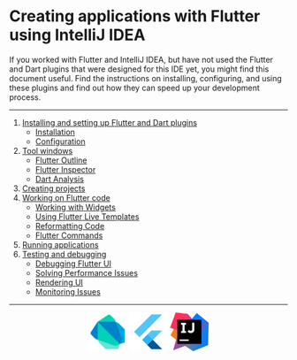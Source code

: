 # Creating applications with Flutter using IntelliJ IDEA

If you worked with Flutter and IntelliJ IDEA, but have not used the Flutter and Dart plugins that were designed for this IDE yet, you might find this document useful. Find the instructions on installing, configuring, and using these plugins and find out how they can speed up your development process.

---
1. [Installing and setting up Flutter and Dart plugins](https://github.com/straw-wave/draft/blob/master/content/install-and-set-up-plugins.md "")
    * [Installation](https://github.com/straw-wave/draft/blob/master/content/install-and-set-up-plugins.md#plugins-installation)
    * [Configuration](https://github.com/straw-wave/draft/blob/master/content/install-and-set-up-plugins.md#plugins-configuration)
2. [Tool windows](https://github.com/straw-wave/draft/blob/master/content/tool-windows.md "")
    * [Flutter Outline](https://github.com/straw-wave/draft/blob/master/content/tool-windows.md#flutter-outline-tool-window)
    * [Flutter Inspector](https://github.com/straw-wave/draft/blob/master/content/tool-windows.md#flutter-inspector-tool-window)
    * [Dart Analysis](https://github.com/straw-wave/draft/blob/master/content/tool-windows.md#dart-analysis-tool-window)
3. [Creating projects](https://github.com/straw-wave/draft/blob/master/content/creating-projects.md)
4. [Working on Flutter code](https://github.com/straw-wave/draft/blob/master/content/working-on-flutter-code.md "")
    * [Working with Widgets](https://github.com/straw-wave/draft/blob/master/content/working-on-flutter-code.md#flutter-outline)
    * [Using Flutter Live Templates](https://github.com/straw-wave/draft/blob/master/content/working-on-flutter-code.md#live-templates)
    * [Reformatting Code](https://github.com/straw-wave/draft/blob/master/content/working-on-flutter-code.md#reformatting-your-code)
    * [Flutter Commands](https://github.com/straw-wave/draft/blob/master/content/working-on-flutter-code.md#flutter-commands)
4. [Running applications](https://github.com/straw-wave/draft/blob/master/content/running-apps.md)
5. [Testing and debugging](https://github.com/straw-wave/draft/blob/master/content/testing-and-debugging.md)
    * [Debugging Flutter UI](https://github.com/straw-wave/draft/blob/master/content/testing-and-debugging.md#flutter-inspector)
    * [Solving Performance Issues](https://github.com/straw-wave/draft/blob/master/content/testing-and-debugging.md#timeline)
    * [Rendering UI](https://github.com/straw-wave/draft/blob/master/content/testing-and-debugging.md#render-tree-tab)
    * [Monitoring Issues](https://github.com/straw-wave/draft/blob/master/content/testing-and-debugging.md#dart-analysis-tool-window)
---
<p align="center">
<img src="https://github.com/straw-wave/draft/blob/master/img/dart.png" alt="Dart" width="70"/>
<img src="https://github.com/straw-wave/draft/blob/master/img/flutter.png" alt="Dart" width="70"/>  
<img src="https://github.com/straw-wave/draft/blob/master/img/intellij_idea.png" alt="Dart" width="70"/>  
</p>
